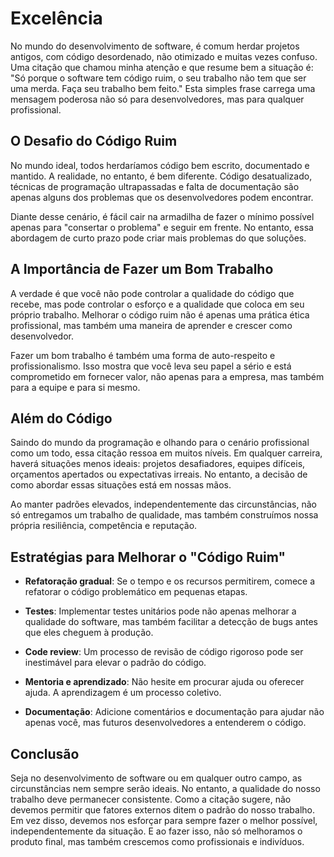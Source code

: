 # Excelência

No mundo do desenvolvimento de software, é comum herdar projetos antigos, com código desordenado, não otimizado e muitas vezes confuso. Uma citação que chamou minha atenção e que resume bem a situação é: "Só porque o software tem código ruim, o seu trabalho não tem que ser uma merda. Faça seu trabalho bem feito." Esta simples frase carrega uma mensagem poderosa não só para desenvolvedores, mas para qualquer profissional.

## O Desafio do Código Ruim

No mundo ideal, todos herdaríamos código bem escrito, documentado e mantido. A realidade, no entanto, é bem diferente. Código desatualizado, técnicas de programação ultrapassadas e falta de documentação são apenas alguns dos problemas que os desenvolvedores podem encontrar.

Diante desse cenário, é fácil cair na armadilha de fazer o mínimo possível apenas para "consertar o problema" e seguir em frente. No entanto, essa abordagem de curto prazo pode criar mais problemas do que soluções.

## A Importância de Fazer um Bom Trabalho

A verdade é que você não pode controlar a qualidade do código que recebe, mas pode controlar o esforço e a qualidade que coloca em seu próprio trabalho. Melhorar o código ruim não é apenas uma prática ética profissional, mas também uma maneira de aprender e crescer como desenvolvedor.

Fazer um bom trabalho é também uma forma de auto-respeito e profissionalismo. Isso mostra que você leva seu papel a sério e está comprometido em fornecer valor, não apenas para a empresa, mas também para a equipe e para si mesmo.

## Além do Código

Saindo do mundo da programação e olhando para o cenário profissional como um todo, essa citação ressoa em muitos níveis. Em qualquer carreira, haverá situações menos ideais: projetos desafiadores, equipes difíceis, orçamentos apertados ou expectativas irreais. No entanto, a decisão de como abordar essas situações está em nossas mãos.

Ao manter padrões elevados, independentemente das circunstâncias, não só entregamos um trabalho de qualidade, mas também construímos nossa própria resiliência, competência e reputação.

## Estratégias para Melhorar o "Código Ruim"
  
- **Refatoração gradual**: Se o tempo e os recursos permitirem, comece a refatorar o código problemático em pequenas etapas.
  
- **Testes**: Implementar testes unitários pode não apenas melhorar a qualidade do software, mas também facilitar a detecção de bugs antes que eles cheguem à produção.

- **Code review**: Um processo de revisão de código rigoroso pode ser inestimável para elevar o padrão do código.

- **Mentoria e aprendizado**: Não hesite em procurar ajuda ou oferecer ajuda. A aprendizagem é um processo coletivo.

- **Documentação**: Adicione comentários e documentação para ajudar não apenas você, mas futuros desenvolvedores a entenderem o código.

## Conclusão

Seja no desenvolvimento de software ou em qualquer outro campo, as circunstâncias nem sempre serão ideais. No entanto, a qualidade do nosso trabalho deve permanecer consistente. Como a citação sugere, não devemos permitir que fatores externos ditem o padrão do nosso trabalho. Em vez disso, devemos nos esforçar para sempre fazer o melhor possível, independentemente da situação. E ao fazer isso, não só melhoramos o produto final, mas também crescemos como profissionais e indivíduos.

